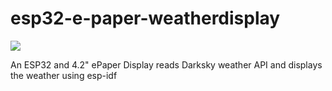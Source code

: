 # esp32-e-paper-weatherdisplay
![](https://api.travis-ci.com/henri98/esp32-e-paper-weatherdisplay.svg?branch=master)

An ESP32 and 4.2" ePaper Display reads Darksky weather API and displays the weather using esp-idf
